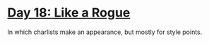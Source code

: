# [Day 18: Like a Rogue][day18]

[day18]: https://adventofcode.com/2016/day/18

In which charlists make an appearance, but mostly for style points.
